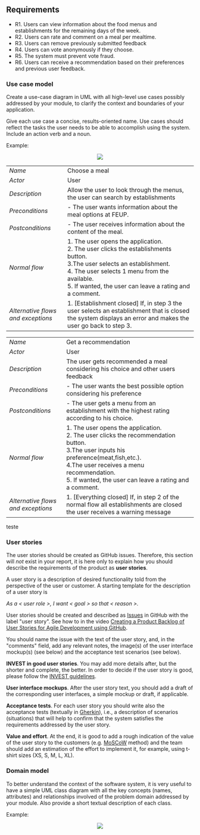 
## Requirements

- R1. Users can view information about the food menus and establishments for the remaining days of the week.  
- R2. Users can rate and comment on a meal per mealtime.  
- R3. Users can remove previously submitted feedback  
- R4. Users can vote anonymously if they choose.  
- R5. The system must prevent vote fraud.  
- R6. Users can receive a recommendation based on their preferences and previous user feedback.  


### Use case model 

Create a use-case diagram in UML with all high-level use cases possibly addressed by your module, to clarify the context and boundaries of your application.

Give each use case a concise, results-oriented name. Use cases should reflect the tasks the user needs to be able to accomplish using the system. Include an action verb and a noun. 

Example:
 <p align="center" justify="center">
  <img src="https://github.com/LEIC-ES-2021-22/2LEIC11T3/blob/main/images/UseCaseView.png"/>
</p>

|||
| --- | --- |
| *Name* | Choose a meal |
| *Actor* |  User | 
| *Description* | Allow the user to look through the menus, the user can search by establishments |
| *Preconditions* | - The user wants information about the meal options at FEUP. |
| *Postconditions* | - The user receives information about the content of the meal. |
| *Normal flow* | 1. The user opens the application.<br> 2. The user clicks the establishments button.<br> 3.The user selects an establishment. <br> 4. The user selects 1 menu from the available.<br> 5. If wanted, the user can leave a rating and a comment.<br> 
| *Alternative flows and exceptions* | 1. [Establishment closed] If, in step 3 the user selects an establishment that is closed the system displays an error and makes the user go back to step 3. |

|||
| --- | --- |
| *Name* | Get a recommendation |
| *Actor* |  User | 
| *Description* | The user gets recommended a meal considering his choice and other users feedback |
| *Preconditions* | - The user wants the best possible option considering his preference |
| *Postconditions* | - The user gets a menu from an establishment with the highest rating according to his choice. |
| *Normal flow* | 1. The user opens the application.<br> 2. The user clicks the recommendation button.<br> 3.The user inputs his preference(meat,fish,etc.). <br> 4.The user receives a menu recommendation.<br>  5. If wanted, the user can leave a rating and a comment.  |
| *Alternative flows and exceptions* | 1. [Everything closed] If, in step 2 of the normal flow all establishments are closed the user receives a warning message |

teste

### User stories
The user stories should be created as GitHub issues. Therefore, this section will *not* exist in your report, it is here only to explain how you should describe the requirements of the product as **user stories**. 

A user story is a description of desired functionality told from the perspective of the user or customer. A starting template for the description of a user story is 

*As a < user role >, I want < goal > so that < reason >.*

User stories should be created and described as [Issues](https://github.com/LEIC-ES-2021-22/templates/issues) in GitHub with the label "user story". See how to in the video [Creating a Product Backlog of User Stories for Agile Development using GitHub](https://www.youtube.com/watch?v=m8ZxTHSKSKE).

You should name the issue with the text of the user story, and, in the "comments" field, add any relevant notes, the image(s) of the user interface mockup(s) (see below) and the acceptance test scenarios (see below). 

**INVEST in good user stories**. 
You may add more details after, but the shorter and complete, the better. In order to decide if the user story is good, please follow the [INVEST guidelines](https://xp123.com/articles/invest-in-good-stories-and-smart-tasks/).

**User interface mockups**.
After the user story text, you should add a draft of the corresponding user interfaces, a simple mockup or draft, if applicable.

**Acceptance tests**.
For each user story you should write also the acceptance tests (textually in [Gherkin](https://cucumber.io/docs/gherkin/reference/)), i.e., a description of scenarios (situations) that will help to confirm that the system satisfies the requirements addressed by the user story.

**Value and effort**.
At the end, it is good to add a rough indication of the value of the user story to the customers (e.g. [MoSCoW](https://en.wikipedia.org/wiki/MoSCoW_method) method) and the team should add an estimation of the effort to implement it, for example, using t-shirt sizes (XS, S, M, L, XL).



### Domain model

To better understand the context of the software system, it is very useful to have a simple UML class diagram with all the key concepts (names, attributes) and relationships involved of the problem domain addressed by your module. 
Also provide a short textual description of each class. 

Example:
 <p align="center" justify="center">
  <img src="https://github.com/LEIC-ES-2021-22/templates/blob/main/images/DomainModel.png"/>
</p>
